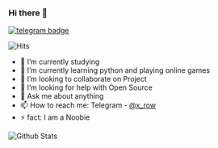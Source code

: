 ### Hi there 👋
[![telegram badge](https://img.shields.io/badge/sahad.p-30302f?style=flat&logo=telegram)](https://t.me/sahad_p)

![Hits](https://hits.seeyoufarm.com/api/count/incr/badge.svg?url=https://github.com/sahadz/)

- 🔭 I’m currently studying
- 🌱 I’m currently learning python and playing online games
- 👯 I’m looking to collaborate on Project
- 🤔 I’m looking for help with Open Source
- 💬 Ask me about anything
- 📫 How to reach me: Telegram - [@x_row](https://t.me/x_row)
- ⚡ fact: I am a Noobie

![Github Stats](https://github-readme-stats.vercel.app/api?username=sahadz&show_icons=true&title_color=fff&icon_color=79ff97&text_color=9f9f9f&bg_color=151515)
